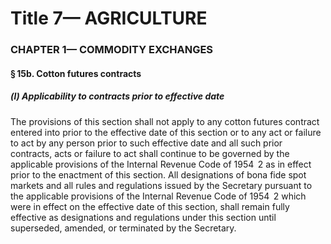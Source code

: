 
# Title 7— AGRICULTURE
### CHAPTER 1— COMMODITY EXCHANGES
#### § 15b. Cotton futures contracts
##### (l) Applicability to contracts prior to effective date

The provisions of this section shall not apply to any cotton futures contract entered into prior to the effective date of this section or to any act or failure to act by any person prior to such effective date and all such prior contracts, acts or failure to act shall continue to be governed by the applicable provisions of the Internal Revenue Code of 1954  2 as in effect prior to the enactment of this section. All designations of bona fide spot markets and all rules and regulations issued by the Secretary pursuant to the applicable provisions of the Internal Revenue Code of 1954  2 which were in effect on the effective date of this section, shall remain fully effective as designations and regulations under this section until superseded, amended, or terminated by the Secretary.
